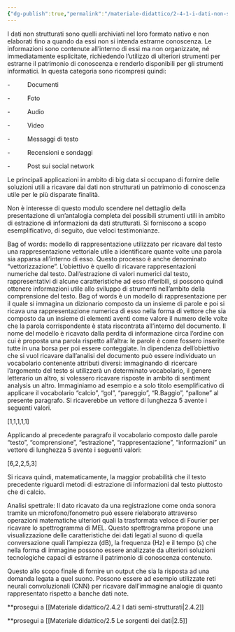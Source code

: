```yaml
---
{"dg-publish":true,"permalink":"/materiale-didattico/2-4-1-i-dati-non-strutturati/"}
---
```


I dati non strutturati sono quelli archiviati nel loro formato nativo e non elaborati fino a quando da essi non si intenda estrarne conoscenza. Le informazioni sono contenute all’interno di essi ma non organizzate, né immediatamente esplicitate, richiedendo l’utilizzo di ulteriori strumenti per estrarne il patrimonio di conoscenza e renderlo disponibili per gli strumenti informatici. In questa categoria sono ricompresi quindi:

-          Documenti

-          Foto

-          Audio

-          Video

-          Messaggi di testo

-          Recensioni e sondaggi

-          Post sui social network

Le principali applicazioni in ambito di big data si occupano di fornire delle soluzioni utili a ricavare dai dati non strutturati un patrimonio di conoscenza utile per le più disparate finalità.

Non è interesse di questo modulo scendere nel dettaglio della presentazione di un’antalogia completa dei possibili strumenti utili in ambito di estrazione di informazioni da dati strutturati. Si forniscono a scopo esemplificativo, di seguito, due veloci testimonianze.

Bag of words: modello di rappresentazione utilizzato per ricavare dal testo una rappresentazione vettoriale utile a identificare quante volte una parola sia apparsa all’interno di esso. Questo processo è anche denominato “vettorizzazione”. L’obiettivo è quello di ricavare rappresentazioni numeriche dal testo. Dall’estrazione di valori numerici dal testo, rappresentativi di alcune caratteristiche ad esso riferibili, si possono quindi ottenere informazioni utile allo sviluppo di strumenti nell’ambito della comprensione del testo. Bag of words è un modello di rappresentazione per il quale si immagina un dizionario composto da un insieme di parole e poi si ricava una rappresentazione numerica di esso nella forma di vettore che sia composto da un insieme di elementi aventi come valore il numero delle volte che la parola corrispondente è stata riscontrata all’interno del documento. Il nome del modello è ricavato dalla perdita di informazione circa l’ordine con cui è proposta una parola rispetto all’altra: le parole è come fossero inserite tutte in una borsa per poi essere conteggiate. In dipendenza dell’obiettivo che si vuol ricavare dall’analisi del documento può essere individuato un vocabolario contenente attributi diversi: immaginando di ricercare l’argomento del testo si utilizzerà un determinato vocabolario, il genere letterario un altro, si volessero ricavare risposte in ambito di sentiment analysis un altro. Immaginiamo ad esempio e a solo titolo esemplificativo di applicare il vocabolario “calcio”, “gol”, “pareggio”, “R.Baggio”, “pallone” al presente paragrafo. Si ricaverebbe un vettore di lunghezza 5 avente i seguenti valori.

[1,1,1,1,1]

Applicando al precedente paragrafo il vocabolario composto dalle parole “testo”, “comprensione”, “estrazione”, “rappresentazione”, “informazioni” un vettore di lunghezza 5 avente i seguenti valori:

[6,2,2,5,3]

Si ricava quindi, matematicamente, la maggior probabilità che il testo precedente riguardi metodi di estrazione di informazioni dal testo piuttosto che di calcio.

Analisi spettrale: Il dato ricavato da una registrazione come onda sonora tramite un microfono/fonometro può essere rielaborato attraverso operazioni matematiche ulteriori quali la trasformata veloce di Fourier per ricavare lo spettrogramma di MEL. Questo spettrogramma propone una visualizzazione delle caratteristiche dei dati legati al suono di quella conversazione quali l’ampiezza (dB), la frequenza (Hz) e il tempo (s) che nella forma di immagine possono essere analizzate da ulteriori soluzioni tecnologiche capaci di estrarne il patrimonio di conoscenza contenuto.

Questo allo scopo finale di fornire un output che sia la risposta ad una domanda legata a quel suono. Possono essere ad esempio utilizzate reti neurali convoluzionali (CNN) per ricavare dall’immagine analogie di quanto rappresentato rispetto a banche dati note.

**prosegui a [[Materiale didattico/2.4.2 I dati semi-strutturati\|2.4.2]]

**prosegui a [[Materiale didattico/2.5 Le sorgenti dei dati\|2.5]]
